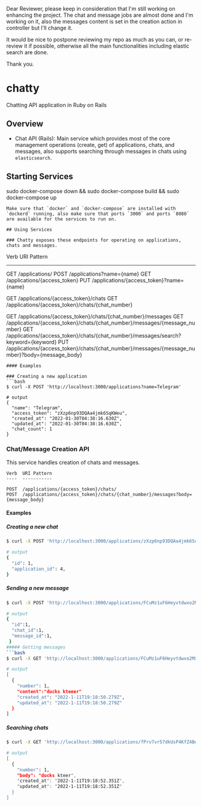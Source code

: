 Dear Reviewer,
please keep in consideration that I'm still working on enhancing the project.
The chat and message jobs are almost done and I'm working on it, also the messages content is set in the creation action in controller but I'll change it.

It would be nice to postpone reviewing my repo as much as you can, or re-review it if possible, otherwise all the main functionalities including elastic search are done.

Thank you.


# chatty
Chatting API application in Ruby on Rails

## Overview
- Chat API (Rails): Main service which provides most of the core management operations (create, get) of applications, chats, and messages, also supports searching through messages in chats using `elasticsearch`.

## Starting Services
sudo docker-compose down && sudo docker-compose build && sudo docker-compose up
```
Make sure that `docker` and `docker-compose` are installed with `dockerd` running, also make sure that ports `3000` and ports `8080` are available for the services to run on.

## Using Services

### Chatty exposes these endpoints for operating on applications, chats and messages.

```
Verb  URI Pattern
----  -----------

GET   /applications/
POST  /applications?name={name}
GET   /applications/{access_token}
PUT   /applications/{access_token}?name={name}

GET   /applications/{access_token}/chats
GET   /applications/{access_token}/chats/{chat_number}

GET   /applications/{access_token}/chats/{chat_number}/messages
GET   /applications/{access_token}/chats/{chat_number}/messages/{message_number}
GET   /applications/{access_token}/chats/{chat_number}/messages/search?keyword={keyword}
PUT   /applications/{access_token}/chats/{chat_number}/messages/{message_number}?body={message_body}
```
#### Examples

### Creating a new application
```bash
$ curl -X POST 'http://localhost:3000/applications?name=Telegram'

# output
{
  "name": "Telegram",
  "access_token": "zXzp6np93DQAa4jmk6SqKWeu",
  "created_at": "2022-01-30T04:38:16.630Z",
  "updated_at": "2022-01-30T04:38:16.630Z",
  "chat_count": 1
}
```
### Chat/Message Creation API 
This service handles creation of chats and messages.

```
Verb  URI Pattern
----  -----------

POST  /applications/{access_token}/chats/
POST  /applications/{access_token}/chats/{chat_number}/messages?body={message_body}
```
#### Examples
##### Creating a new chat
```bash
$ curl -X POST 'http://localhost:3000/applications/zXzp6np93DQAa4jmk6SqKWeu/chats'

# output
{
  "id": 1,
  "application_id": 4,
}
```

##### Sending a new message
```bash
$ curl -X POST 'http://localhost:3000/applications/FCuMz1uF6Heyvtdwxo2MXYSu/chats/1/messages'

# output
{
  "id":1,
  "chat_id":1,
  "message_id":1,
 }
##### Getting messages
```bash
$ curl -X GET 'http://localhost:3000/applications/FCuMz1uF6Heyvtdwxo2MXYSu/chats/1/messages'

# output
[
  {
    "number": 1,
    "content":"ducks kteeer"
    "created_at": "2022-1-11T19:18:50.279Z",
    "updated_at": "2022-1-11T19:18:50.279Z"
  }
]

```
##### Searching chats
```bash
$ curl -X GET 'http://localhost:3000/applications/fPrv7vr57dkUsP4KfZ4BdSmt/chats/1/messages/search?keyword=duc'

# output
[
  {
    "number": 1,
    "body": "ducks kteer",
    "created_at": "2022-1-11T19:18:52.351Z",
    "updated_at": "2022-1-11T19:18:52.351Z"
  }
]
```


 ```
 
 

